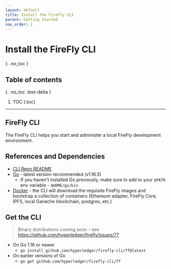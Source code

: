 ```yaml
---
layout: default
title: Install the FireFly CLI
parent: Getting Started
nav_order: 1
---
```


# Install the FireFly CLI
{: .no_toc }

## Table of contents
{: .no_toc .text-delta }

1. TOC
{:toc}

---

## FireFly CLI

The FireFly CLI helps you start and administer a local FireFly development environment.

## References and Dependencies

* [CLI Repo README](https://github.com/hyperledger/firefly-cli)
* [Go](https://golang.org/doc/install) - latest version recommended (v1.16.5)
  - If you haven't installed Go previously, make sure to add to your `$PATH` env variable - `$HOME/go/bin`
* [Docker](https://docs.docker.com/docker-for-mac/install/) - the CLI will download the requisite FireFly images and bootstrap a collection of containers (Ethereum adapter, FireFly Core, IPFS, local Ganache blockchain, postgres, etc.)

## Get the CLI

> Binary distributions coming soon - see https://github.com/hyperledger/firefly/issues/77

* On Go 1.16 or newer
  - `go install github.com/hyperledger/firefly-cli/ff@latest`
* On earlier versions of Go
  - `go get github.com/hyperledger/firefly-cli/ff`

